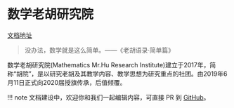 # 数学老胡研究院

[文档地址](https://hujiaming-xin.github.io/)

> 没办法，数学就是这么简单。——《老胡语录·简单篇》

数学老胡研究院(Mathematics Mr.Hu Research Institute)建立于2017年，简称“胡院”，是以研究老胡及其教学内容、教学思想为研究重点的社团。由2019年6月11日正式向2020届授旗传承，后值倾覆。


!!! note
    文档建设中，欢迎你和我们一起编辑内容，可直接 PR 到 [GitHub](https://github.com/hujiaming-xin/hujiaming-xin.github.io)。